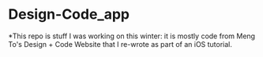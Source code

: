 # Design-Code_app

*This repo is stuff I was working on this winter: it is mostly code from Meng To's Design + Code Website that I re-wrote as part of an iOS tutorial. 

